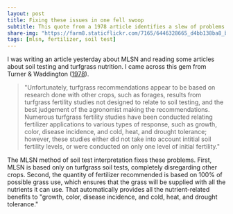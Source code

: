 ```yaml
---
layout: post
title: Fixing these issues in one fell swoop
subtitle: This quote from a 1978 article identifies a slew of problems with conventional soil test interpretation for turfgrass. MLSN fixes them.
share-img: "https://farm8.staticflickr.com/7165/6446328665_d4bb138ba8_b_d.jpg"
tags: [mlsn, fertilizer, soil test]
---
```


I was writing an article yesterday about MLSN and reading some articles about soil testing and turfgrass nutrition. I came across this gem from Turner & Waddington ([1978](https://doi.org/10.1080/00103627809366789)).

> "Unfortunately, turfgrass recommendations appear to be based on research done with other crops, such as forages, results from turfgrass fertility studies not designed to relate to soil testing, and the best judgement of the agronomist making the recommendations. Numerous turfgrass fertility studies have been conducted relating fertilizer applications to various types of response, such as growth, color, disease incidence, and cold, heat, and drought tolerance; however, these studies either did not take into account intitial soil fertility levels, or were conducted on only one level of initial fertility."

The MLSN method of soil test interpretation fixes these problems. First, MLSN is based only on turfgrass soil tests, completely disregarding other crops. Second, the quantity of fertilizer recommended is based on 100% of possible grass use, which ensures that the grass will be supplied with all the nutrients it can use. That automatically provides all the nutrient-related benefits to "growth, color, disease incidence, and cold, heat, and drought tolerance." 
